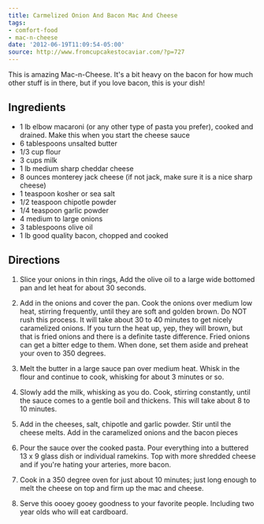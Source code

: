 ```yaml
---
title: Carmelized Onion And Bacon Mac And Cheese
tags:
- comfort-food
- mac-n-cheese
date: '2012-06-19T11:09:54-05:00'
source: http://www.fromcupcakestocaviar.com/?p=727
---
```

This is amazing Mac-n-Cheese. It's a bit heavy on the bacon for how much other stuff is in there, but if you love bacon, this is your dish!

## Ingredients

* 1 lb elbow macaroni (or any other type of pasta you prefer), cooked and drained. Make this when you start the cheese sauce
* 6 tablespoons unsalted butter
* 1/3 cup flour
* 3 cups milk
* 1 lb medium sharp cheddar cheese
* 8 ounces monterey jack cheese (if not jack, make sure it is a nice sharp cheese)
* 1 teaspoon kosher or sea salt
* 1/2 teaspoon chipotle powder
* 1/4 teaspoon garlic powder
* 4 medium to large onions
* 3 tablespoons olive oil
* 1 lb good quality bacon, chopped and cooked

## Directions

1.  Slice your onions in thin rings, Add the olive oil to a large wide bottomed pan and let heat for about 30 seconds.

1.  Add in the onions and cover the pan. Cook the onions over medium low heat, stirring frequently, until they are soft and golden brown. Do NOT rush this process. It will take about 30 to 40 minutes to get nicely caramelized onions. If you turn the heat up, yep, they will brown, but that is fried onions and there is a definite taste difference. Fried onions can get a bitter edge to them. When done, set them aside and preheat your oven to 350 degrees.

1.  Melt the butter in a large sauce pan over medium heat. Whisk in the flour and continue to cook, whisking for about 3 minutes or so.

1.  Slowly add the milk, whisking as you do. Cook, stirring constantly, until the sauce comes to a gentle boil and thickens. This will take about 8 to 10 minutes.

1.  Add in the cheeses, salt, chipotle and garlic powder. Stir until the cheese melts. Add in the caramelized onions and the bacon pieces

1.  Pour the sauce over the cooked pasta. Pour everything into a buttered 13 x 9 glass dish or individual ramekins. Top with more shredded cheese and if you're hating your arteries, more bacon.

1.  Cook in a 350 degree oven for just about 10 minutes; just long enough to melt the cheese on top and firm up the mac and cheese.

1.  Serve this oooey gooey goodness to your favorite people. Including two year olds who will eat cardboard.
